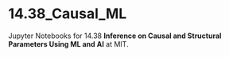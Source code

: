 # 14.38_Causal_ML
Jupyter Notebooks for 14.38 **Inference on Causal and Structural Parameters Using ML and AI** at MIT.
